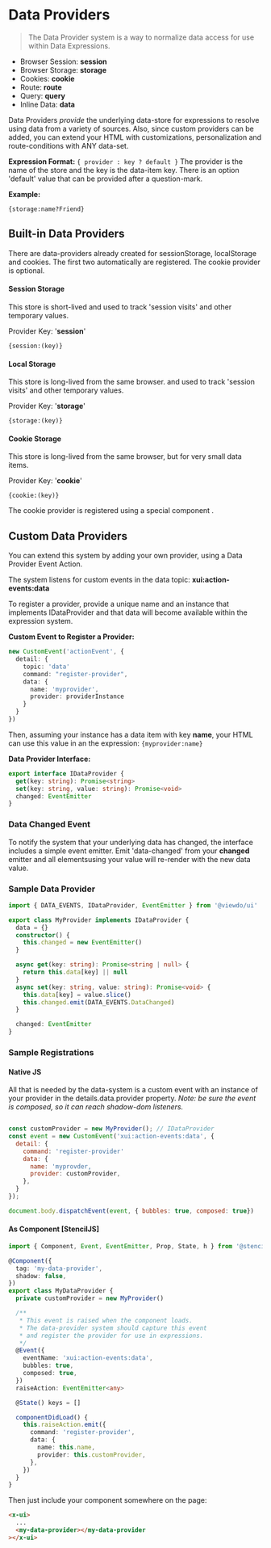 # Data Providers

> The Data Provider system is a way to normalize data access for use within Data Expressions.

- Browser Session: **session**
- Browser Storage: **storage**
- Cookies: **cookie**
- Route: **route**
- Query: **query**
- Inline Data: **data**

Data Providers _provide_ the underlying data-store for expressions to resolve using data from a variety of sources. Also, since custom providers can be added, you can extend your HTML with customizations, personalization and route-conditions with ANY data-set.

**Expression Format:** `{ provider : key ? default }`
The provider is the name of the store and the key is the data-item key. There is an option 'default' value that can be provided after a question-mark.

**Example:**

```
{storage:name?Friend}
```

## Built-in Data Providers

There are data-providers already created for sessionStorage, localStorage and cookies. The first two automatically are registered. The cookie provider is optional.

#### Session Storage

This store is short-lived and used to track 'session visits' and other temporary values.

Provider Key: '**session**'

`{session:(key)}`

#### Local Storage

This store is long-lived from the same browser. and used to track 'session visits' and other temporary values.

Provider Key: '**storage**'

`{storage:(key)}`

#### Cookie Storage

This store is long-lived from the same browser, but for very small data items.

Provider Key: '**cookie**'

`{cookie:(key)}`

The cookie provider is registered using a special component **<x-data-provider-cookie>**.

## Custom Data Providers

You can extend this system by adding your own provider, using a Data Provider Event Action.

The system listens for custom events in the data topic: **xui:action-events:data**

To register a provider, provide a unique name and an instance that implements IDataProvider and that data will become available within the expression system.

**Custom Event to Register a Provider:**

```typescript
new CustomEvent('actionEvent', {
  detail: {
    topic: 'data'
    command: "register-provider",
    data: {
      name: 'myprovider',
      provider: providerInstance
    }
  }
})
```

Then, assuming your instance has a data item with key **name**, your HTML can use this value in an the expression: `{myprovider:name}`

**Data Provider Interface:**

```typescript
export interface IDataProvider {
  get(key: string): Promise<string>
  set(key: string, value: string): Promise<void>
  changed: EventEmitter
}
```

### Data Changed Event

To notify the system that your underlying data has changed, the interface includes a simple event emitter. Emit 'data-changed' from your **changed** emitter and all elementsusing your value will re-render with the new data value.

### Sample Data Provider

```typescript
import { DATA_EVENTS, IDataProvider, EventEmitter } from '@viewdo/ui'

export class MyProvider implements IDataProvider {
  data = {}
  constructor() {
    this.changed = new EventEmitter()
  }

  async get(key: string): Promise<string | null> {
    return this.data[key] || null
  }
  async set(key: string, value: string): Promise<void> {
    this.data[key] = value.slice()
    this.changed.emit(DATA_EVENTS.DataChanged)
  }

  changed: EventEmitter
}
```

### Sample Registrations

#### Native JS

All that is needed by the data-system is a custom event with an instance of your provider in the details.data.provider property. _Note: be sure the event is composed, so it can reach shadow-dom listeners._

```javascript

const customProvider = new MyProvider(); // IDataProvider
const event = new CustomEvent('xui:action-events:data', {
  detail: {
    command: 'register-provider'
    data: {
      name: 'myprovder,
      provider: customProvider,
    },
  }
});

document.body.dispatchEvent(event, { bubbles: true, composed: true})

```

#### As Component [StencilJS]

```typescript
import { Component, Event, EventEmitter, Prop, State, h } from '@stencil/core'

@Component({
  tag: 'my-data-provider',
  shadow: false,
})
export class MyDataProvider {
  private customProvider = new MyProvider()

  /**
   * This event is raised when the component loads.
   * The data-provider system should capture this event
   * and register the provider for use in expressions.
   */
  @Event({
    eventName: 'xui:action-events:data',
    bubbles: true,
    composed: true,
  })
  raiseAction: EventEmitter<any>

  @State() keys = []

  componentDidLoad() {
    this.raiseAction.emit({
      command: 'register-provider',
      data: {
        name: this.name,
        provider: this.customProvider,
      },
    })
  }
}
```

Then just include your component somewhere on the page:

```html
<x-ui>
  ...
  <my-data-provider></my-data-provider
></x-ui>
```
